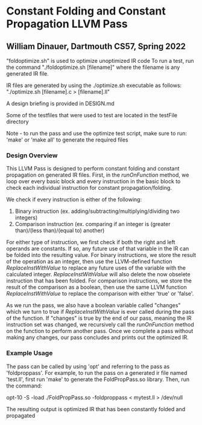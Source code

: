 # Constant Folding and Constant Propagation LLVM Pass
## William Dinauer, Dartmouth CS57, Spring 2022

"foldoptimize.sh" is used to optimize unoptimized IR code
To run a test, run the command
"./foldoptimize.sh [filename]" 
where the filename is any generated IR file.

IR files are generated by using the ./optimize.sh executable as follows:
"./optimize.sh [filename].c > [filename].ll"

A design briefing is provided in DESIGN.md

Some of the testfiles that were used to test are located in the testFile directory

Note - to run the pass and use the optimize test script, make sure to run:
'make' or 'make all'
to generate the required files

### Design Overview

This LLVM Pass is designed to perform constant folding and constant propagation
on generated IR files. 
First, in the *runOnFunction* method, we loop over every basic block
and every instruction in the basic block to check each individual instruction for
constant propagation/folding.

We check if every instruction is either of the following:

1. Binary instruction
    (ex. adding/subtracting/multiplying/dividing two integers)
2. Comparison instruction
    (ex. comparing if an integer is (greater than)/(less than)/(equal to) another)

For either type of instruction, we first check if both the right and left operands are constants.
If so, any future use of that variable in the IR can be folded into the resulting value.
For binary instructions, we store the result of the operation as an integer, then use the
LLVM-defined function *ReplaceInstWithValue* to replace any future uses of the variable with
the calculated integer. *ReplaceInstWithValue* will also delete the now obselete instruction
that has been folded.
For comparison instructions, we store the result of the comparison as a boolean, then use
the same LLVM function *ReplaceInstWithValue* to replace the comparison with either 'true'
or 'false'.

As we run the pass, we also have a boolean variable called "changes" which we turn to true if
*ReplaceInstWithValue* is ever called during the pass of the function. If "changes" is true by
the end of our pass, meaning the IR instruction set was changed, we recursively call the
*runOnFunction* method on the function to perform another pass. Once we complete a pass without making
any changes, our pass concludes and prints out the optimized IR.

### Example Usage

The pass can be called by using 'opt' and referring to the pass as 'foldproppass'.
For example, to run the pass on a generated ir file named 'test.ll', first
run 'make' to generate the FoldPropPass.so library. Then, run the command:

opt-10 -S -load ./FoldPropPass.so -foldproppass < mytest.ll > /dev/null

The resulting output is optimized IR that has been constantly folded and propagated

